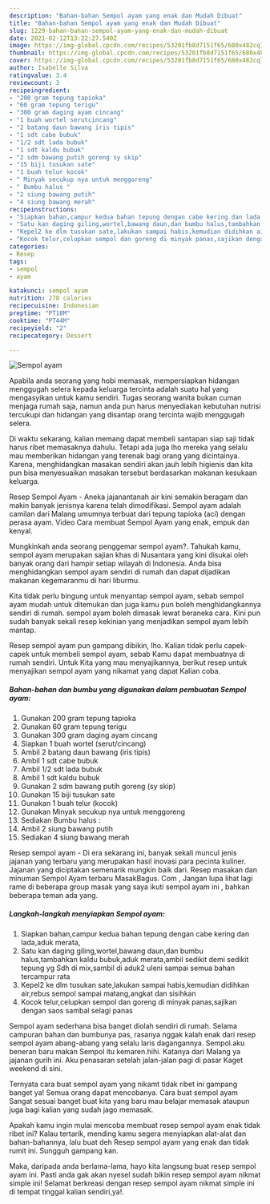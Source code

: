 ```yaml
---
description: "Bahan-bahan Sempol ayam yang enak dan Mudah Dibuat"
title: "Bahan-bahan Sempol ayam yang enak dan Mudah Dibuat"
slug: 1229-bahan-bahan-sempol-ayam-yang-enak-dan-mudah-dibuat
date: 2021-02-12T13:22:27.540Z
image: https://img-global.cpcdn.com/recipes/53201fb8d7151f65/680x482cq70/sempol-ayam-foto-resep-utama.jpg
thumbnail: https://img-global.cpcdn.com/recipes/53201fb8d7151f65/680x482cq70/sempol-ayam-foto-resep-utama.jpg
cover: https://img-global.cpcdn.com/recipes/53201fb8d7151f65/680x482cq70/sempol-ayam-foto-resep-utama.jpg
author: Isabelle Silva
ratingvalue: 3.4
reviewcount: 3
recipeingredient:
- "200 gram tepung tapioka"
- "60 gram tepung terigu"
- "300 gram daging ayam cincang"
- "1 buah wortel serutcincang"
- "2 batang daun bawang iris tipis"
- "1 sdt cabe bubuk"
- "1/2 sdt lada bubuk"
- "1 sdt kaldu bubuk"
- "2 sdm bawang putih goreng sy skip"
- "15 biji tusukan sate"
- "1 buah telur kocok"
- " Minyak secukup nya untuk menggoreng"
- " Bumbu halus "
- "2 siung bawang putih"
- "4 siung bawang merah"
recipeinstructions:
- "Siapkan bahan,campur kedua bahan tepung dengan cabe kering dan lada,aduk merata,"
- "Satu kan daging giling,wortel,bawang daun,dan bumbu halus,tambahkan kaldu bubuk,aduk merata,ambil sedikit demi sedikit tepung yg Sdh di mix,sambil di aduk2 uleni sampai semua bahan tercampur rata"
- "Kepel2 ke dlm tusukan sate,lakukan sampai habis,kemudian didihkan air,rebus sempol sampai matang,angkat dan sisihkan"
- "Kocok telur,celupkan sempol dan goreng di minyak panas,sajikan dengan saos sambal selagi panas"
categories:
- Resep
tags:
- sempol
- ayam

katakunci: sempol ayam 
nutrition: 278 calories
recipecuisine: Indonesian
preptime: "PT18M"
cooktime: "PT44M"
recipeyield: "2"
recipecategory: Dessert

---
```



![Sempol ayam](https://img-global.cpcdn.com/recipes/53201fb8d7151f65/680x482cq70/sempol-ayam-foto-resep-utama.jpg)

Apabila anda seorang yang hobi memasak, mempersiapkan hidangan menggugah selera kepada keluarga tercinta adalah suatu hal yang mengasyikan untuk kamu sendiri. Tugas seorang  wanita bukan cuman menjaga rumah saja, namun anda pun harus menyediakan kebutuhan nutrisi tercukupi dan hidangan yang disantap orang tercinta wajib menggugah selera.

Di waktu  sekarang, kalian memang dapat membeli santapan siap saji tidak harus ribet memasaknya dahulu. Tetapi ada juga lho mereka yang selalu mau memberikan hidangan yang terenak bagi orang yang dicintainya. Karena, menghidangkan masakan sendiri akan jauh lebih higienis dan kita pun bisa menyesuaikan masakan tersebut berdasarkan makanan kesukaan keluarga. 

Resep Sempol Ayam - Aneka jajanantanah air kini semakin beragam dan makin banyak jenisnya karena telah dimodifikasi. Sempol ayam adalah camilan dari Malang umumnya terbuat dari tepung tapioka (aci) dengan perasa ayam. Video Cara membuat Sempol Ayam yang enak, empuk dan kenyal.

Mungkinkah anda seorang penggemar sempol ayam?. Tahukah kamu, sempol ayam merupakan sajian khas di Nusantara yang kini disukai oleh banyak orang dari hampir setiap wilayah di Indonesia. Anda bisa menghidangkan sempol ayam sendiri di rumah dan dapat dijadikan makanan kegemaranmu di hari liburmu.

Kita tidak perlu bingung untuk menyantap sempol ayam, sebab sempol ayam mudah untuk ditemukan dan juga kamu pun boleh menghidangkannya sendiri di rumah. sempol ayam boleh dimasak lewat beraneka cara. Kini pun sudah banyak sekali resep kekinian yang menjadikan sempol ayam lebih mantap.

Resep sempol ayam pun gampang dibikin, lho. Kalian tidak perlu capek-capek untuk membeli sempol ayam, sebab Kamu dapat membuatnya di rumah sendiri. Untuk Kita yang mau menyajikannya, berikut resep untuk menyajikan sempol ayam yang nikamat yang dapat Kalian coba.

<!--inarticleads1-->

##### Bahan-bahan dan bumbu yang digunakan dalam pembuatan Sempol ayam:

1. Gunakan 200 gram tepung tapioka
1. Gunakan 60 gram tepung terigu
1. Gunakan 300 gram daging ayam cincang
1. Siapkan 1 buah wortel (serut/cincang)
1. Ambil 2 batang daun bawang (iris tipis)
1. Ambil 1 sdt cabe bubuk
1. Ambil 1/2 sdt lada bubuk
1. Ambil 1 sdt kaldu bubuk
1. Gunakan 2 sdm bawang putih goreng (sy skip)
1. Gunakan 15 biji tusukan sate
1. Gunakan 1 buah telur (kocok)
1. Gunakan  Minyak secukup nya untuk menggoreng
1. Sediakan  Bumbu halus :
1. Ambil 2 siung bawang putih
1. Sediakan 4 siung bawang merah


Resep sempol ayam - Di era sekarang ini, banyak sekali muncul jenis jajanan yang terbaru yang merupakan hasil inovasi para pecinta kuliner. Jajanan yang diciptakan semenarik mungkin baik dari. Resep masakan dan minuman Sempol Ayam terbaru MasakBagus. Com , Jangan lupa lihat lagi rame di beberapa group masak yang saya ikuti sempol ayam ini , bahkan beberapa teman ada yang. 

<!--inarticleads2-->

##### Langkah-langkah menyiapkan Sempol ayam:

1. Siapkan bahan,campur kedua bahan tepung dengan cabe kering dan lada,aduk merata,
1. Satu kan daging giling,wortel,bawang daun,dan bumbu halus,tambahkan kaldu bubuk,aduk merata,ambil sedikit demi sedikit tepung yg Sdh di mix,sambil di aduk2 uleni sampai semua bahan tercampur rata
1. Kepel2 ke dlm tusukan sate,lakukan sampai habis,kemudian didihkan air,rebus sempol sampai matang,angkat dan sisihkan
1. Kocok telur,celupkan sempol dan goreng di minyak panas,sajikan dengan saos sambal selagi panas


Sempol ayam sederhana bisa banget diolah sendiri di rumah. Selama campuran bahan dan bumbunya pas, rasanya nggak kalah enak dari resep sempol ayam abang-abang yang selalu laris dagangannya. Sempol.aku beneran baru makan Sempol itu kemaren.hihi. Katanya dari Malang ya jajanan gurih ini. Aku penasaran setelah jalan-jalan pagi di pasar Kaget weekend di sini. 

Ternyata cara buat sempol ayam yang nikamt tidak ribet ini gampang banget ya! Semua orang dapat mencobanya. Cara buat sempol ayam Sangat sesuai banget buat kita yang baru mau belajar memasak ataupun juga bagi kalian yang sudah jago memasak.

Apakah kamu ingin mulai mencoba membuat resep sempol ayam enak tidak ribet ini? Kalau tertarik, mending kamu segera menyiapkan alat-alat dan bahan-bahannya, lalu buat deh Resep sempol ayam yang enak dan tidak rumit ini. Sungguh gampang kan. 

Maka, daripada anda berlama-lama, hayo kita langsung buat resep sempol ayam ini. Pasti anda gak akan nyesel sudah bikin resep sempol ayam nikmat simple ini! Selamat berkreasi dengan resep sempol ayam nikmat simple ini di tempat tinggal kalian sendiri,ya!.


